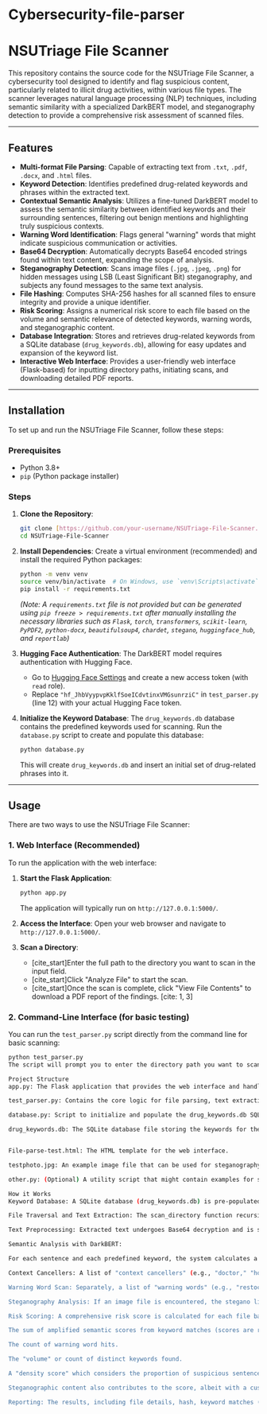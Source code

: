 # Cybersecurity-file-parser
# NSUTriage File Scanner

This repository contains the source code for the NSUTriage File Scanner, a cybersecurity tool designed to identify and flag suspicious content, particularly related to illicit drug activities, within various file types. The scanner leverages natural language processing (NLP) techniques, including semantic similarity with a specialized DarkBERT model, and steganography detection to provide a comprehensive risk assessment of scanned files.

---

## Features

* **Multi-format File Parsing**: Capable of extracting text from `.txt`, `.pdf`, `.docx`, and `.html` files.
* **Keyword Detection**: Identifies predefined drug-related keywords and phrases within the extracted text.
* **Contextual Semantic Analysis**: Utilizes a fine-tuned DarkBERT model to assess the semantic similarity between identified keywords and their surrounding sentences, filtering out benign mentions and highlighting truly suspicious contexts.
* **Warning Word Identification**: Flags general "warning" words that might indicate suspicious communication or activities.
* **Base64 Decryption**: Automatically decrypts Base64 encoded strings found within text content, expanding the scope of analysis.
* **Steganography Detection**: Scans image files (`.jpg`, `.jpeg`, `.png`) for hidden messages using LSB (Least Significant Bit) steganography, and subjects any found messages to the same text analysis.
* **File Hashing**: Computes SHA-256 hashes for all scanned files to ensure integrity and provide a unique identifier.
* **Risk Scoring**: Assigns a numerical risk score to each file based on the volume and semantic relevance of detected keywords, warning words, and steganographic content.
* **Database Integration**: Stores and retrieves drug-related keywords from a SQLite database (`drug_keywords.db`), allowing for easy updates and expansion of the keyword list.
* **Interactive Web Interface**: Provides a user-friendly web interface (Flask-based) for inputting directory paths, initiating scans, and downloading detailed PDF reports.

---

## Installation

To set up and run the NSUTriage File Scanner, follow these steps:

### Prerequisites

* Python 3.8+
* `pip` (Python package installer)

### Steps

1.  **Clone the Repository**:
    ```bash
    git clone [https://github.com/your-username/NSUTriage-File-Scanner.git](https://github.com/your-username/NSUTriage-File-Scanner.git)
    cd NSUTriage-File-Scanner
    ```

2.  **Install Dependencies**:
    Create a virtual environment (recommended) and install the required Python packages:
    ```bash
    python -m venv venv
    source venv/bin/activate  # On Windows, use `venv\Scripts\activate`
    pip install -r requirements.txt
    ```
    *(Note: A `requirements.txt` file is not provided but can be generated using `pip freeze > requirements.txt` after manually installing the necessary libraries such as `Flask`, `torch`, `transformers`, `scikit-learn`, `PyPDF2`, `python-docx`, `beautifulsoup4`, `chardet`, `stegano`, `huggingface_hub`, and `reportlab`)*

3.  **Hugging Face Authentication**:
    The DarkBERT model requires authentication with Hugging Face.
    * Go to [Hugging Face Settings](https://huggingface.co/settings/tokens) and create a new access token (with `read` role).
    * Replace `"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"` in `test_parser.py` (line 12) with your actual Hugging Face token.

4.  **Initialize the Keyword Database**:
    The `drug_keywords.db` database contains the predefined keywords used for scanning. Run the `database.py` script to create and populate this database:
    ```bash
    python database.py
    ```
    This will create `drug_keywords.db` and insert an initial set of drug-related phrases into it.

---

## Usage

There are two ways to use the NSUTriage File Scanner:

### 1. Web Interface (Recommended)

To run the application with the web interface:

1.  **Start the Flask Application**:
    ```bash
    python app.py
    ```
    The application will typically run on `http://127.0.0.1:5000/`.

2.  **Access the Interface**:
    Open your web browser and navigate to `http://127.0.0.1:5000/`. 

3.  **Scan a Directory**:
    * [cite_start]Enter the full path to the directory you want to scan in the input field. 
    * [cite_start]Click "Analyze File" to start the scan. 
    * [cite_start]Once the scan is complete, click "View File Contents" to download a PDF report of the findings. [cite: 1, 3]

### 2. Command-Line Interface (for basic testing)

You can run the `test_parser.py` script directly from the command line for basic scanning:

```bash
python test_parser.py
The script will prompt you to enter the directory path you want to scan. The results will be printed directly to the console.

Project Structure
app.py: The Flask application that provides the web interface and handles API requests for scanning and reporting.

test_parser.py: Contains the core logic for file parsing, text extraction, semantic analysis, steganography detection, hashing, and risk scoring.

database.py: Script to initialize and populate the drug_keywords.db SQLite database with drug-related keywords.

drug_keywords.db: The SQLite database file storing the keywords for the scanner.


File-parse-test.html: The HTML template for the web interface. 

testphoto.jpg: An example image file that can be used for steganography testing.

other.py: (Optional) A utility script that might contain examples for steganography encoding/decoding or directory testing.

How it Works
Keyword Database: A SQLite database (drug_keywords.db) is pre-populated with an extensive list of phrases categorized by drug types (Marijuana, Cocaine, Oxycodone, Fentanyl, MDMA/Ecstasy, Heroin) and related categories like "Sales/Pricing" and "Dealer/Communication".

File Traversal and Text Extraction: The scan_directory function recursively walks through the specified directory, identifies various file types, and extracts their textual content. For images, it attempts to detect hidden steganographic messages.

Text Preprocessing: Extracted text undergoes Base64 decryption and is split into individual sentences for more granular analysis.

Semantic Analysis with DarkBERT:

For each sentence and each predefined keyword, the system calculates a semantic similarity score using the DarkBERT model. DarkBERT is a BERT-based model specifically trained on dark web data, making it effective for identifying illicit content.

Context Cancellers: A list of "context cancellers" (e.g., "doctor," "hospital," "retail," "cooking") is used to suppress false positives. If a keyword appears in a sentence alongside a context canceller, it's considered less suspicious and potentially filtered out, indicating a benign context (e.g., "doctor prescribed oxycodone").

Warning Word Scan: Separately, a list of "warning words" (e.g., "restock," "drop," "street price") is scanned for in the text to identify general indicators of suspicious activity.

Steganography Analysis: If an image file is encountered, the stegano library is used to detect and extract any hidden LSB messages. If a message is found, it is then subjected to the same keyword and warning word analysis as regular text.

Risk Scoring: A comprehensive risk score is calculated for each file based on:

The sum of amplified semantic scores from keyword matches (scores are raised to a power to give more weight to stronger matches).

The count of warning word hits.

The "volume" or count of distinct keywords found.

A "density score" which considers the proportion of suspicious sentences to the total sentences in the document, amplifying the overall risk for documents with high concentrations of flagged content.

Steganographic content also contributes to the score, albeit with a customizable lower weight.

Reporting: The results, including file details, hash, keyword matches (with semantic scores and original sentences), warning word counts, any decoded steganographic messages, and the final risk score, are presented in the console and can be downloaded as a formatted PDF report via the web interface.


